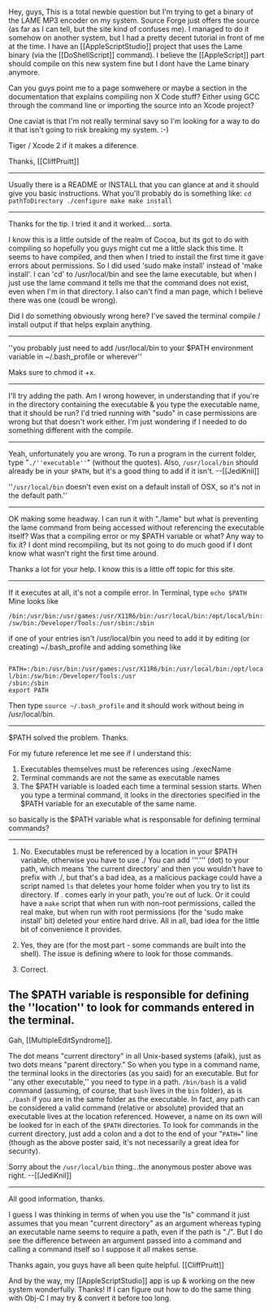 

Hey, guys, This is a total newbie question but I'm trying to get a binary of the LAME MP3 encoder on my system.  Source Forge just offers the source (as far as I can tell, but the site kind of confuses me). I managed to do it somehow on another system, but I had a pretty decent tutorial in front of me at the time.  I have an [[AppleScriptStudio]] project that uses the Lame binary (via the [[DoShellScript]] command).  I believe the [[AppleScript]] part should compile on this new system fine but I dont have the Lame binary anymore.

Can you guys point me to a page somwehere or maybe a section in the documentation that explains compiling non X Code stuff?  Either using GCC through the command line or importing the source into an Xcode project?

One caviat is that I'm not really terminal savy so I'm looking for a way to do it that isn't going to risk breaking my system. :-)

Tiger / Xcode 2 if it makes a diference.

Thanks,
[[CliffPruitt]]

----

Usually there is a README or INSTALL that you can glance at and it should give you basic instructions. What you'll probably do is something like:
<code>cd pathToDirectory
./configure
make
make install</code>

----

Thanks for the tip.  I tried it and it worked... sorta.

I know this is a little outside of the realm of Cocoa, but its got to do with compiling so hopefully you guys might cut me a little slack this time. It seems to have compiled, and then when I tried to install the first time it gave errors about permissions.  So I did used 'sudo make install' instead of 'make install'.  I can 'cd' to /usr/local/bin and see the lame executable, but when I just use the lame command it tells me that the command does not exist, even when I'm in that directory.  I also can't find a man page, which I believe there was one (coudl be wrong).

Did I do something obviously wrong here? I've saved the terminal compile / install output if that helps explain anything.

----

''you probably just  need to add /usr/local/bin to your $PATH environment variable in ~/.bash_profile or wherever''

Maks sure to chmod it +x.

----

I'll try adding the path.  Am I wrong however, in understanding that if you're in the directory containing the executable & you type the executable name, that it should be run?  I'd tried running with "sudo" in case permissions are wrong but that doesn't work either.  I'm just wondering if I needed to do something different with the compile.

----
Yeah, unfortunately you are wrong. To run a program in the current folder, type "<code>./''executable''</code>" (without the quotes). Also, <code>/usr/local/bin</code> should already be in your <code>$PATH</code>, but it's a good thing to add if it isn't. --[[JediKnil]]

''<code>/usr/local/bin</code> doesn't even exist on a default install of OSX, so it's not in the default path.''

----

OK making some headway.  I can run it with "./lame" but what is preventing the lame command from being accessed without referencing the executable itself?  Was that a compiling error or my $PATH variable or what?  Any way to fix it?  I dont mind recompiling, but its not going to do much good if I dont know what wasn't right the first time around.

Thanks a lot for your help.  I know this is a little off topic for this site.

----

If it executes at all, it's not a compile error. In Terminal, type <code>echo $PATH</code> Mine looks like

<code>/bin:/usr/bin:/usr/games:/usr/X11R6/bin:/usr/local/bin:/opt/local/bin:/sw/bin:/Developer/Tools:/usr/sbin:/sbin</code>

if one of your entries isn't /usr/local/bin you need to add it by editing (or creating) ~/.bash_profile and adding something like

<code>
PATH=:/bin:/usr/bin:/usr/games:/usr/X11R6/bin:/usr/local/bin:/opt/local/bin:/sw/bin:/Developer/Tools:/usr
/sbin:/sbin
export PATH
</code>

Then type <code>source ~/.bash_profile</code> and it should work without being in /usr/local/bin.

----

$PATH solved the problem.  Thanks.

For my future reference let me see if I understand this:

1. Executables themselves must be references using ./execName
2. Terminal commands are not the same as executable names
3. The $PATH variable is loaded each time a terminal session starts.  When you type a terminal command, it looks in the directories specified in the $PATH variable for an executable of the same name.

so basically is the $PATH variable what is responsable for defining terminal commands?

----

1. No. Executables must be referenced by a location in your $PATH variable, otherwise you have to use ./ You can add '''.''' (dot) to your path, which means 'the current directory' and then you wouldn't have to prefix with ./, but that's a bad idea, as a malicious package could have a script named <code>ls</code> that deletes your home folder when  you try to list its directory. If . comes early in your path, you're out of luck. Or it could have a <code>make</code> script that when run with non-root permissions, called the real make, but when run with root permissions (for the 'sudo make install' bit) deleted your entire hard drive. All in all, bad idea for the little bit of convenience it provides.

2. Yes, they are (for the most part - some commands are built into the shell). The issue is defining where to look for those commands.

3. Correct.

The $PATH variable is responsible for defining the ''location'' to look for commands entered in the terminal.
----
Gah, [[MultipleEditSyndrome]].

The dot means "current directory" in all Unix-based systems (afaik), just as two dots means "parent directory." So when you type in a command name, the terminal looks in the directories (as you said) for an executable. But for ''any other executable,'' you need to type in a path. <code>/bin/bash</code> is a valid command (assuming, of course, that <code>bash</code> lives in the <code>bin</code> folder), as is <code>./bash</code> if you are in the same folder as the executable. In fact, any path can be considered a valid command (relative or absolute) provided that an executable lives at the location referenced. However, a name on its own will be looked for in each of the <code>$PATH</code> directories. To look for commands in the current directory, just add a colon and a dot to the end of your "<code>PATH=</code>" line (though as the above poster said, it's not necessarily a great idea for security).

Sorry about the <code>/usr/local/bin</code> thing...the anonymous poster above was right. --[[JediKnil]]

----

All good information, thanks.

I guess I was thinking in terms of when you use the "ls" command it just assumes that you mean "current directory" as an argument whereas typing an executable name seems to require a path, even if the path is "./".  But I do see the difference between an argument passed into a command and calling a command itself so I suppose it all makes sense.

Thanks again, you guys have all been quite helpful.
[[CliffPruitt]]

And by the way, my [[AppleScriptStudio]] app is up & working on the new system wonderfully.  Thanks!  If I can figure out how to do the same thing with Obj-C I may try & convert it before too long.
